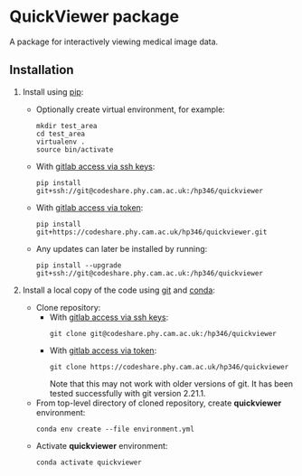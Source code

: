 # QuickViewer package

A package for interactively viewing medical image data.

## Installation

1. Install using [pip](https://pip.pypa.io/en/stable/):
   - Optionally create virtual environment, for example:
     ```
     mkdir test_area
     cd test_area
     virtualenv .
     source bin/activate
     ```
   - With [gitlab access via ssh keys](https://docs.gitlab.com/ee/ssh/):
     ```
     pip install git+ssh://git@codeshare.phy.cam.ac.uk:/hp346/quickviewer
     ```

   - With [gitlab access via token](https://docs.gitlab.com/ee/user/profile/personal_access_tokens.html):
     ```
     pip install git+https://codeshare.phy.cam.ac.uk/hp346/quickviewer.git
     ```
    
   - Any updates can later be installed by running: 
     ```
     pip install --upgrade git+ssh://git@codeshare.phy.cam.ac.uk:/hp346/quickviewer
     ```

2. Install a local copy of the code using [git](https://git-scm.com) and [conda](https://docs.conda.io/):
   - Clone repository:
     - With [gitlab access via ssh keys](https://docs.gitlab.com/ee/ssh/):
       ```
       git clone git@codeshare.phy.cam.ac.uk:/hp346/quickviewer
       ```
     - With [gitlab access via token](https://docs.gitlab.com/ee/user/profile/personal_access_tokens.html):
       ```
       git clone https://codeshare.phy.cam.ac.uk/hp346/quickviewer
       ```
       Note that this may not work with older versions of git.  It has
       been tested successfully with git version 2.21.1.
   - From top-level directory of cloned repository, create **quickviewer**
     environment:
     ```
     conda env create --file environment.yml
     ```
   - Activate **quickviewer** environment:
     ```
     conda activate quickviewer
     ```
